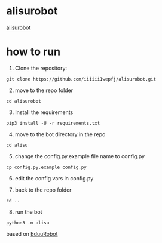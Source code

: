 # alisurobot
[alisurobot](https://t.me/alisurobot)

# how to run

1. Clone the repository:
```
git clone https://github.com/iiiiii1wepfj/alisurobot.git
```

2. move to the repo folder

```
cd alisurobot
```

3. Install the requirements

```
pip3 install -U -r requirements.txt
```

4. move to the bot directory in the repo

```
cd alisu
```

5. change the config.py.example file name to config.py

```
cp config.py.example config.py
```

6. edit the config vars in config.py

7. back to the repo folder

```
cd ..
```
8. run the bot

```
python3 -m alisu
```


based on [EduuRobot](https://github.com/AmanoTeam/EduuRobot)
